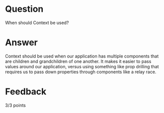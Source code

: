 # Question

When should Context be used? 

# Answer
Context should be used when our application has multiple components that are children and grandchildren of one another. It makes it easier to pass values around our application, versus using something like prop drilling that requires us to pass down properties through components like a relay race.

# Feedback

3/3 points